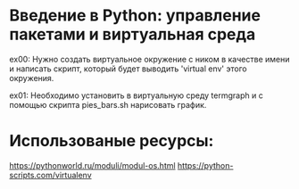 # Введение в Python: управление пакетами и виртуальная среда

ex00: Нужно создать виртуальное окружение с ником в качестве имени и написать скрипт, который будет выводить 'virtual env' этого окружения.

ex01: Необходимо установить в виртуальную среду termgraph и с помощью скрипта pies_bars.sh нарисовать график.



# Использованые ресурсы:
https://pythonworld.ru/moduli/modul-os.html
https://python-scripts.com/virtualenv